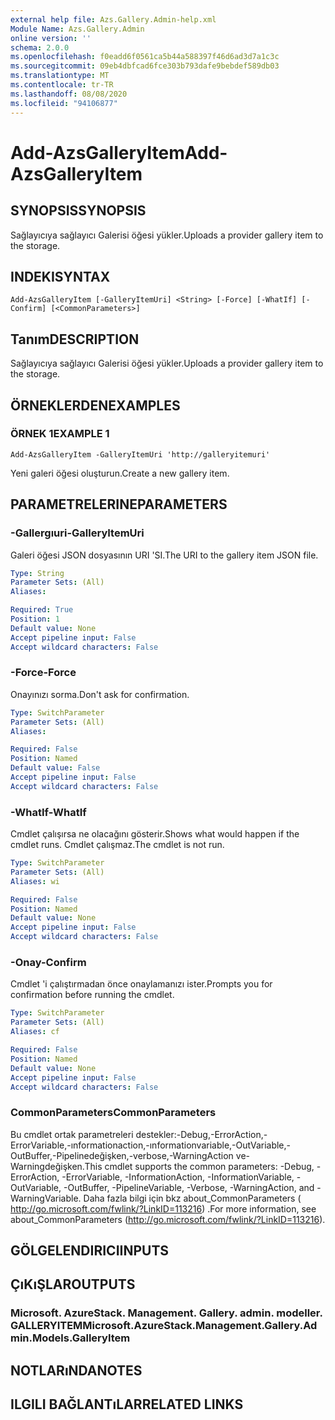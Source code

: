 ```yaml
---
external help file: Azs.Gallery.Admin-help.xml
Module Name: Azs.Gallery.Admin
online version: ''
schema: 2.0.0
ms.openlocfilehash: f0eadd6f0561ca5b44a588397f46d6ad3d7a1c3c
ms.sourcegitcommit: 09eb4dbfcad6fce303b793dafe9bebdef589db03
ms.translationtype: MT
ms.contentlocale: tr-TR
ms.lasthandoff: 08/08/2020
ms.locfileid: "94106877"
---
```

# <span data-ttu-id="f876c-101">Add-AzsGalleryItem</span><span class="sxs-lookup"><span data-stu-id="f876c-101">Add-AzsGalleryItem</span></span>

## <span data-ttu-id="f876c-102">SYNOPSIS</span><span class="sxs-lookup"><span data-stu-id="f876c-102">SYNOPSIS</span></span>
<span data-ttu-id="f876c-103">Sağlayıcıya sağlayıcı Galerisi öğesi yükler.</span><span class="sxs-lookup"><span data-stu-id="f876c-103">Uploads a provider gallery item to the storage.</span></span>

## <span data-ttu-id="f876c-104">INDEKI</span><span class="sxs-lookup"><span data-stu-id="f876c-104">SYNTAX</span></span>

```
Add-AzsGalleryItem [-GalleryItemUri] <String> [-Force] [-WhatIf] [-Confirm] [<CommonParameters>]
```

## <span data-ttu-id="f876c-105">Tanım</span><span class="sxs-lookup"><span data-stu-id="f876c-105">DESCRIPTION</span></span>
<span data-ttu-id="f876c-106">Sağlayıcıya sağlayıcı Galerisi öğesi yükler.</span><span class="sxs-lookup"><span data-stu-id="f876c-106">Uploads a provider gallery item to the storage.</span></span>

## <span data-ttu-id="f876c-107">ÖRNEKLERDEN</span><span class="sxs-lookup"><span data-stu-id="f876c-107">EXAMPLES</span></span>

### <span data-ttu-id="f876c-108">ÖRNEK 1</span><span class="sxs-lookup"><span data-stu-id="f876c-108">EXAMPLE 1</span></span>
```
Add-AzsGalleryItem -GalleryItemUri 'http://galleryitemuri'
```

<span data-ttu-id="f876c-109">Yeni galeri öğesi oluşturun.</span><span class="sxs-lookup"><span data-stu-id="f876c-109">Create a new gallery item.</span></span>

## <span data-ttu-id="f876c-110">PARAMETRELERINE</span><span class="sxs-lookup"><span data-stu-id="f876c-110">PARAMETERS</span></span>

### <span data-ttu-id="f876c-111">-Gallergıuri</span><span class="sxs-lookup"><span data-stu-id="f876c-111">-GalleryItemUri</span></span>
<span data-ttu-id="f876c-112">Galeri öğesi JSON dosyasının URI 'SI.</span><span class="sxs-lookup"><span data-stu-id="f876c-112">The URI to the gallery item JSON file.</span></span>

```yaml
Type: String
Parameter Sets: (All)
Aliases:

Required: True
Position: 1
Default value: None
Accept pipeline input: False
Accept wildcard characters: False
```

### <span data-ttu-id="f876c-113">-Force</span><span class="sxs-lookup"><span data-stu-id="f876c-113">-Force</span></span>
<span data-ttu-id="f876c-114">Onayınızı sorma.</span><span class="sxs-lookup"><span data-stu-id="f876c-114">Don't ask for confirmation.</span></span>

```yaml
Type: SwitchParameter
Parameter Sets: (All)
Aliases:

Required: False
Position: Named
Default value: False
Accept pipeline input: False
Accept wildcard characters: False
```

### <span data-ttu-id="f876c-115">-WhatIf</span><span class="sxs-lookup"><span data-stu-id="f876c-115">-WhatIf</span></span>
<span data-ttu-id="f876c-116">Cmdlet çalışırsa ne olacağını gösterir.</span><span class="sxs-lookup"><span data-stu-id="f876c-116">Shows what would happen if the cmdlet runs.</span></span>
<span data-ttu-id="f876c-117">Cmdlet çalışmaz.</span><span class="sxs-lookup"><span data-stu-id="f876c-117">The cmdlet is not run.</span></span>

```yaml
Type: SwitchParameter
Parameter Sets: (All)
Aliases: wi

Required: False
Position: Named
Default value: None
Accept pipeline input: False
Accept wildcard characters: False
```

### <span data-ttu-id="f876c-118">-Onay</span><span class="sxs-lookup"><span data-stu-id="f876c-118">-Confirm</span></span>
<span data-ttu-id="f876c-119">Cmdlet 'i çalıştırmadan önce onaylamanızı ister.</span><span class="sxs-lookup"><span data-stu-id="f876c-119">Prompts you for confirmation before running the cmdlet.</span></span>

```yaml
Type: SwitchParameter
Parameter Sets: (All)
Aliases: cf

Required: False
Position: Named
Default value: None
Accept pipeline input: False
Accept wildcard characters: False
```

### <span data-ttu-id="f876c-120">CommonParameters</span><span class="sxs-lookup"><span data-stu-id="f876c-120">CommonParameters</span></span>
<span data-ttu-id="f876c-121">Bu cmdlet ortak parametreleri destekler:-Debug,-ErrorAction,-ErrorVariable,-ınformationaction,-ınformationvariable,-OutVariable,-OutBuffer,-Pipelinedeğişken,-verbose,-WarningAction ve-Warningdeğişken.</span><span class="sxs-lookup"><span data-stu-id="f876c-121">This cmdlet supports the common parameters: -Debug, -ErrorAction, -ErrorVariable, -InformationAction, -InformationVariable, -OutVariable, -OutBuffer, -PipelineVariable, -Verbose, -WarningAction, and -WarningVariable.</span></span> <span data-ttu-id="f876c-122">Daha fazla bilgi için bkz about_CommonParameters ( http://go.microsoft.com/fwlink/?LinkID=113216) .</span><span class="sxs-lookup"><span data-stu-id="f876c-122">For more information, see about_CommonParameters (http://go.microsoft.com/fwlink/?LinkID=113216).</span></span>

## <span data-ttu-id="f876c-123">GÖLGELENDIRICI</span><span class="sxs-lookup"><span data-stu-id="f876c-123">INPUTS</span></span>

## <span data-ttu-id="f876c-124">ÇıKıŞLAR</span><span class="sxs-lookup"><span data-stu-id="f876c-124">OUTPUTS</span></span>

### <span data-ttu-id="f876c-125">Microsoft. AzureStack. Management. Gallery. admin. modeller. GALLERYITEM</span><span class="sxs-lookup"><span data-stu-id="f876c-125">Microsoft.AzureStack.Management.Gallery.Admin.Models.GalleryItem</span></span>

## <span data-ttu-id="f876c-126">NOTLARıNDA</span><span class="sxs-lookup"><span data-stu-id="f876c-126">NOTES</span></span>

## <span data-ttu-id="f876c-127">ILGILI BAĞLANTıLAR</span><span class="sxs-lookup"><span data-stu-id="f876c-127">RELATED LINKS</span></span>
